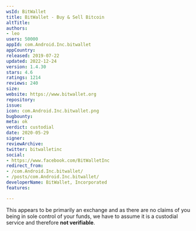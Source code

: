 ```yaml
---
wsId: BitWallet
title: BitWallet - Buy & Sell Bitcoin
altTitle: 
authors:
- leo
users: 50000
appId: com.Android.Inc.bitwallet
appCountry: 
released: 2019-07-22
updated: 2022-12-24
version: 1.4.30
stars: 4.6
ratings: 1214
reviews: 240
size: 
website: https://www.bitwallet.org
repository: 
issue: 
icon: com.Android.Inc.bitwallet.png
bugbounty: 
meta: ok
verdict: custodial
date: 2020-05-29
signer: 
reviewArchive: 
twitter: bitwalletinc
social:
- https://www.facebook.com/BitWalletInc
redirect_from:
- /com.Android.Inc.bitwallet/
- /posts/com.Android.Inc.bitwallet/
developerName: BitWallet, Incorporated
features: 

---
```


This appears to be primarily an exchange and as there are no claims of you being
in sole control of your funds, we have to assume it is a custodial service and
therefore **not verifiable**.

